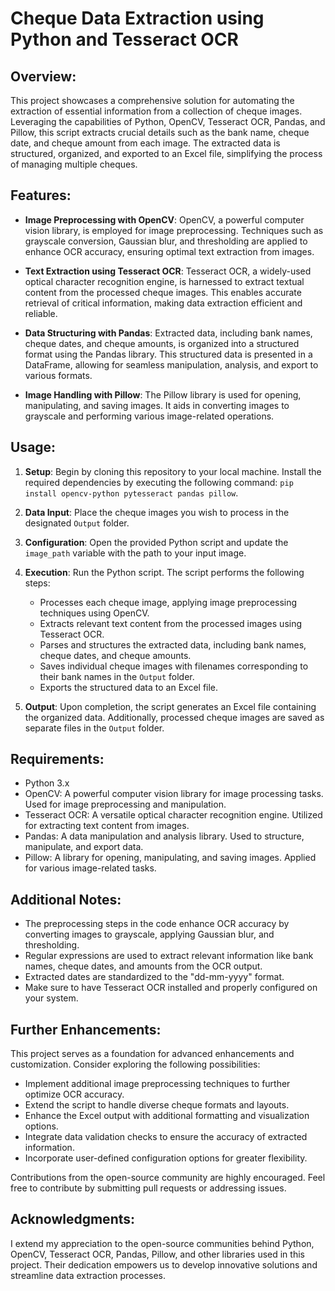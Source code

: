 # Cheque Data Extraction using Python and Tesseract OCR

## Overview:
This project showcases a comprehensive solution for automating the extraction of essential information from a collection of cheque images. Leveraging the capabilities of Python, OpenCV, Tesseract OCR, Pandas, and Pillow, this script extracts crucial details such as the bank name, cheque date, and cheque amount from each image. The extracted data is structured, organized, and exported to an Excel file, simplifying the process of managing multiple cheques.

## Features:
- **Image Preprocessing with OpenCV**: OpenCV, a powerful computer vision library, is employed for image preprocessing. Techniques such as grayscale conversion, Gaussian blur, and thresholding are applied to enhance OCR accuracy, ensuring optimal text extraction from images.

- **Text Extraction using Tesseract OCR**: Tesseract OCR, a widely-used optical character recognition engine, is harnessed to extract textual content from the processed cheque images. This enables accurate retrieval of critical information, making data extraction efficient and reliable.

- **Data Structuring with Pandas**: Extracted data, including bank names, cheque dates, and cheque amounts, is organized into a structured format using the Pandas library. This structured data is presented in a DataFrame, allowing for seamless manipulation, analysis, and export to various formats.

- **Image Handling with Pillow**: The Pillow library is used for opening, manipulating, and saving images. It aids in converting images to grayscale and performing various image-related operations.

## Usage:
1. **Setup**: Begin by cloning this repository to your local machine. Install the required dependencies by executing the following command: `pip install opencv-python pytesseract pandas pillow`.

2. **Data Input**: Place the cheque images you wish to process in the designated `Output` folder.

3. **Configuration**: Open the provided Python script and update the `image_path` variable with the path to your input image.

4. **Execution**: Run the Python script. The script performs the following steps:
   - Processes each cheque image, applying image preprocessing techniques using OpenCV.
   - Extracts relevant text content from the processed images using Tesseract OCR.
   - Parses and structures the extracted data, including bank names, cheque dates, and cheque amounts.
   - Saves individual cheque images with filenames corresponding to their bank names in the `Output` folder.
   - Exports the structured data to an Excel file.

5. **Output**: Upon completion, the script generates an Excel file containing the organized data. Additionally, processed cheque images are saved as separate files in the `Output` folder.

## Requirements:
- Python 3.x
- OpenCV: A powerful computer vision library for image processing tasks. Used for image preprocessing and manipulation.
- Tesseract OCR: A versatile optical character recognition engine. Utilized for extracting text content from images.
- Pandas: A data manipulation and analysis library. Used to structure, manipulate, and export data.
- Pillow: A library for opening, manipulating, and saving images. Applied for various image-related tasks.

## Additional Notes:
- The preprocessing steps in the code enhance OCR accuracy by converting images to grayscale, applying Gaussian blur, and thresholding.
- Regular expressions are used to extract relevant information like bank names, cheque dates, and amounts from the OCR output.
- Extracted dates are standardized to the "dd-mm-yyyy" format.
- Make sure to have Tesseract OCR installed and properly configured on your system.

## Further Enhancements:
This project serves as a foundation for advanced enhancements and customization. Consider exploring the following possibilities:
- Implement additional image preprocessing techniques to further optimize OCR accuracy.
- Extend the script to handle diverse cheque formats and layouts.
- Enhance the Excel output with additional formatting and visualization options.
- Integrate data validation checks to ensure the accuracy of extracted information.
- Incorporate user-defined configuration options for greater flexibility.

Contributions from the open-source community are highly encouraged. Feel free to contribute by submitting pull requests or addressing issues.

## Acknowledgments:
I extend my appreciation to the open-source communities behind Python, OpenCV, Tesseract OCR, Pandas, Pillow, and other libraries used in this project. Their dedication empowers us to develop innovative solutions and streamline data extraction processes.
